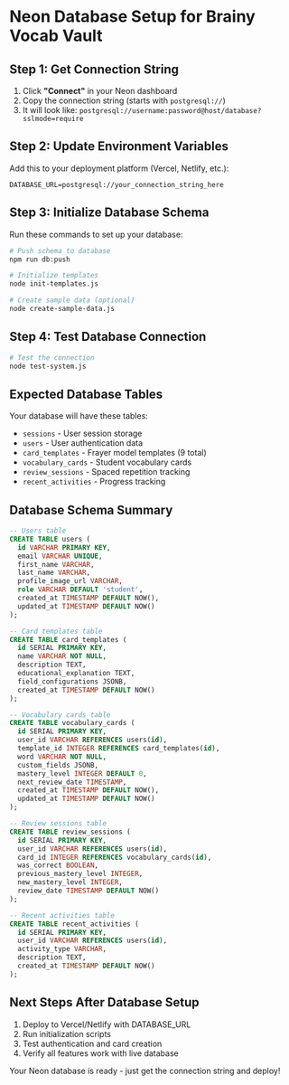 # Neon Database Setup for Brainy Vocab Vault

## Step 1: Get Connection String
1. Click **"Connect"** in your Neon dashboard
2. Copy the connection string (starts with `postgresql://`)
3. It will look like: `postgresql://username:password@host/database?sslmode=require`

## Step 2: Update Environment Variables
Add this to your deployment platform (Vercel, Netlify, etc.):
```
DATABASE_URL=postgresql://your_connection_string_here
```

## Step 3: Initialize Database Schema
Run these commands to set up your database:

```bash
# Push schema to database
npm run db:push

# Initialize templates
node init-templates.js

# Create sample data (optional)
node create-sample-data.js
```

## Step 4: Test Database Connection
```bash
# Test the connection
node test-system.js
```

## Expected Database Tables
Your database will have these tables:
- `sessions` - User session storage
- `users` - User authentication data
- `card_templates` - Frayer model templates (9 total)
- `vocabulary_cards` - Student vocabulary cards
- `review_sessions` - Spaced repetition tracking
- `recent_activities` - Progress tracking

## Database Schema Summary
```sql
-- Users table
CREATE TABLE users (
  id VARCHAR PRIMARY KEY,
  email VARCHAR UNIQUE,
  first_name VARCHAR,
  last_name VARCHAR,
  profile_image_url VARCHAR,
  role VARCHAR DEFAULT 'student',
  created_at TIMESTAMP DEFAULT NOW(),
  updated_at TIMESTAMP DEFAULT NOW()
);

-- Card templates table
CREATE TABLE card_templates (
  id SERIAL PRIMARY KEY,
  name VARCHAR NOT NULL,
  description TEXT,
  educational_explanation TEXT,
  field_configurations JSONB,
  created_at TIMESTAMP DEFAULT NOW()
);

-- Vocabulary cards table
CREATE TABLE vocabulary_cards (
  id SERIAL PRIMARY KEY,
  user_id VARCHAR REFERENCES users(id),
  template_id INTEGER REFERENCES card_templates(id),
  word VARCHAR NOT NULL,
  custom_fields JSONB,
  mastery_level INTEGER DEFAULT 0,
  next_review_date TIMESTAMP,
  created_at TIMESTAMP DEFAULT NOW(),
  updated_at TIMESTAMP DEFAULT NOW()
);

-- Review sessions table
CREATE TABLE review_sessions (
  id SERIAL PRIMARY KEY,
  user_id VARCHAR REFERENCES users(id),
  card_id INTEGER REFERENCES vocabulary_cards(id),
  was_correct BOOLEAN,
  previous_mastery_level INTEGER,
  new_mastery_level INTEGER,
  review_date TIMESTAMP DEFAULT NOW()
);

-- Recent activities table
CREATE TABLE recent_activities (
  id SERIAL PRIMARY KEY,
  user_id VARCHAR REFERENCES users(id),
  activity_type VARCHAR,
  description TEXT,
  created_at TIMESTAMP DEFAULT NOW()
);
```

## Next Steps After Database Setup
1. Deploy to Vercel/Netlify with DATABASE_URL
2. Run initialization scripts
3. Test authentication and card creation
4. Verify all features work with live database

Your Neon database is ready - just get the connection string and deploy!